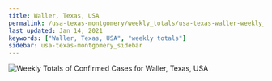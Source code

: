 ```yaml
---
title: Waller, Texas, USA
permalink: /usa-texas-montgomery/weekly_totals/usa-texas-waller-weekly_totals.html
last_updated: Jan 14, 2021
keywords: ["Waller, Texas, USA", "weekly totals"]
sidebar: usa-texas-montgomery_sidebar
---
```


![Weekly Totals of Confirmed Cases for Waller, Texas, USA](/covid_tracker/images/graphs/usa-texas-waller-weekly_totals_graph.png)
